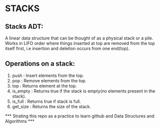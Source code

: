 # STACKS

## Stacks ADT:
A linear data structure that can be thought of as a physical stack or a pile. 
Works in LIFO order where things inserted at top are removed from the top itself first, i.e 
insertion and deletion occurs from one end(top).

## Operations on a stack:
1. push : Insert elements from the top.
2. pop : Remove elements from the top.
3. top : Returns element at the top.
4. is_empty : Returns true if the stack is empty(no elements present in the stack).
4. is_full : Returns true if stack is full.
5. get_size : Returns the size of the stack.

*** Strating this repo as a practice to learn github and Data Structures and Algorithms ***

